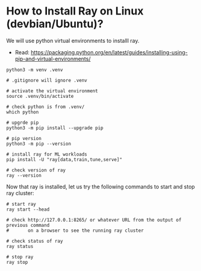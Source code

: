 # How to Install Ray on Linux (devbian/Ubuntu)?

We will use python virtual environments to installl ray.

- Read: https://packaging.python.org/en/latest/guides/installing-using-pip-and-virtual-environments/

```
python3 -m venv .venv 
 
# .gitignore will ignore .venv

# activate the virtual environment
source .venv/bin/activate
 
# check python is from .venv/
which python

# upgrde pip
python3 -m pip install --upgrade pip

# pip version
python3 -m pip --version

# install ray for ML workloads
pip install -U "ray[data,train,tune,serve]"
 
# check version of ray
ray --version

```

Now that ray is installed, let us try the following commands to start and stop ray cluster:

```
# start ray
ray start --head

# check http://127.0.0.1:8265/ or whatever URL from the output of previous command 
#       on a browser to see the running ray cluster

# check status of ray
ray status

# stop ray 
ray stop

```
